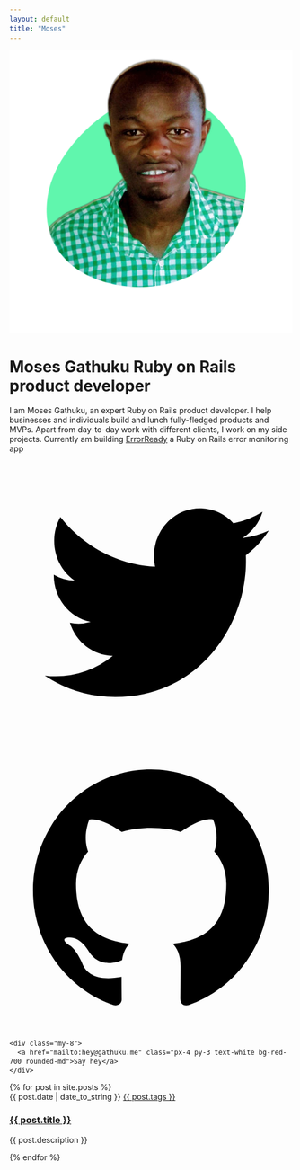 ```yaml
---
layout: default
title: "Moses"
---
```


<div class="max-w-4xl min-h-screen p-6 py-24 mx-auto bg-white">
  <div>
    <div class="">
      <img class="w-auto h-32" src="/assets/images/avatar.png">
    </div>
    <div>
      <h1 class="text-xl">
        <span class="block text-xl font-semibold text-red-700">
          Moses Gathuku
        </span>
        <span class="text-2xl font-extrabold text-gray-900 md:text-4xl">
          Ruby on Rails product developer
        </span>
      </h1>
    </div>
    <div class="w-2/3 mt-3 prose">
      <p>
        I am Moses Gathuku, an expert Ruby on Rails product developer. I help businesses and individuals build and lunch fully-fledged products and MVPs.
        Apart from day-to-day work with different clients, I work on my side projects. Currently am building 
        <a href="https://errorready.com" class="text-blue-600">ErrorReady</a> a Ruby on Rails error monitoring app
      </p>
    </div>
    <div class="flex mt-3 space-x-3">
      <a href="https://twitter.com/Gathukumose">
      <svg viewBox="0 0 24 24" aria-hidden="true" class="w-8 h-8 transition fill-gray-500 group-hover:fill-gray-600 dark:fill-gray-400 dark:group-hover:fill-zinc-300">
        <path d="M20.055 7.983c.011.174.011.347.011.523 0 5.338-3.92 11.494-11.09 11.494v-.003A10.755 10.755 0 0 1 3 18.186c.308.038.618.057.928.058a7.655 7.655 0 0 0 4.841-1.733c-1.668-.032-3.13-1.16-3.642-2.805a3.753 3.753 0 0 0 1.76-.07C5.07 13.256 3.76 11.6 3.76 9.676v-.05a3.77 3.77 0 0 0 1.77.505C3.816 8.945 3.288 6.583 4.322 4.737c1.98 2.524 4.9 4.058 8.034 4.22a4.137 4.137 0 0 1 1.128-3.86A3.807 3.807 0 0 1 19 5.274a7.657 7.657 0 0 0 2.475-.98c-.29.934-.9 1.729-1.713 2.233A7.54 7.54 0 0 0 22 5.89a8.084 8.084 0 0 1-1.945 2.093Z"></path>
      </svg>
      </a>
      <a href="https://github.com/gathuku">
      <svg viewBox="0 0 24 24" aria-hidden="true" class="w-8 h-8 transition fill-zinc-500 group-hover:fill-zinc-600 dark:fill-zinc-400 dark:group-hover:fill-zinc-300">
        <path fill-rule="evenodd" clip-rule="evenodd" d="M12 2C6.475 2 2 6.588 2 12.253c0 4.537 2.862 8.369 6.838 9.727.5.09.687-.218.687-.487 0-.243-.013-1.05-.013-1.91C7 20.059 6.35 18.957 6.15 18.38c-.113-.295-.6-1.205-1.025-1.448-.35-.192-.85-.667-.013-.68.788-.012 1.35.744 1.538 1.051.9 1.551 2.338 1.116 2.912.846.088-.666.35-1.115.638-1.371-2.225-.256-4.55-1.14-4.55-5.062 0-1.115.387-2.038 1.025-2.756-.1-.256-.45-1.307.1-2.717 0 0 .837-.269 2.75 1.051.8-.23 1.65-.346 2.5-.346.85 0 1.7.115 2.5.346 1.912-1.333 2.75-1.05 2.75-1.05.55 1.409.2 2.46.1 2.716.637.718 1.025 1.628 1.025 2.756 0 3.934-2.337 4.806-4.562 5.062.362.32.675.936.675 1.897 0 1.371-.013 2.473-.013 2.82 0 .268.188.589.688.486a10.039 10.039 0 0 0 4.932-3.74A10.447 10.447 0 0 0 22 12.253C22 6.588 17.525 2 12 2Z"></path>
      </svg>
      </a>
    </div>
    
    <div class="my-8">
      <a href="mailto:hey@gathuku.me" class="px-4 py-3 text-white bg-red-700 rounded-md">Say hey</a>
    </div>
  </div>
  <div class="mx-3">
    <div class="grid max-w-2xl grid-cols-1 pt-10 mx-auto mt-10 gap-y-16 gap-x-8 lg:mx-0 lg:max-w-none lg:grid-cols-2">
      {% for post in site.posts %}
        <article class="flex flex-col items-start justify-between max-w-xl">
          <div class="flex items-center text-xs gap-x-4">
            <time datetime="2020-03-16" class="text-gray-500">{{ post.date | date_to_string }}</time>
            <a href="#" class="relative z-10 rounded-full bg-gray-50 py-1.5 px-3 font-medium text-gray-600 hover:bg-gray-100">{{ post.tags }}</a>
          </div>
          <div class="relative group">
            <h3 class="mt-3 text-lg font-semibold leading-6 text-gray-900 group-hover:text-gray-600">
              <a href="{{ post.url }}">
                <span class="absolute inset-0"></span>
                {{ post.title }}
              </a>
            </h3>
            <p class="mt-5 text-sm leading-6 text-gray-600 line-clamp-3">
              {{ post.description }}
            </p>
          </div>
        </article>
      {% endfor %}
    </div>
  </div>
</div>
